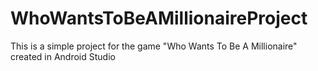 # WhoWantsToBeAMillionaireProject
This is a simple project for the game "Who Wants To Be A Millionaire" created in Android Studio
